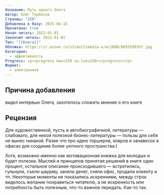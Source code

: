 ```yaml
---
Название: Путь одного Олега
Автор: Олег Торбосов
Страниц: "250"
Добавлена в базу: 2025-04-15
Прочитана: true
Начал читать: 2022-01-01
Закончил читать: 2022-01-01
Тип: "[[Книга]]"
Обложка: https://ir.ozone.ru/s3/multimedia-x/wc1000/6655599357.jpg
Категории:
  - эффективность
Progress: <p><progress max=250 va.lue=250></progress></p>
Формат:
  - электронная
---
```

## Причина добавления

видел интервью Олега, захотелось сложить мнение о его книге
## Рецензия

Для художественной, пусть и автобиографичной, литературы — слабовато, для некой полезной бизнес-литературы — пользы для себя не вынес никакой. Разве что про идею торшеров, ковров и занавесок в офисах для создания более уютного пространства:)

Хотя, возможно именно как мотивационная книжка для молодых и будет полезна. Мыслей и принципов принятия решений в книге один процент, остальное описание происходившего — встретились, гульнули, съели шаурму, заняли денег, сняли офис, продали клиенту и тп. Некоторые моменты не показались искренними, между строк виделось желание понравиться читателю, а не искренность или потребность быть полезным, что-то важное передать. Как-то так.